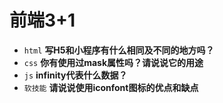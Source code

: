 # 前端3+1
- `html` **写H5和小程序有什么相同及不同的地方吗？**
- `css` **你有使用过mask属性吗？请说说它的用途**
- `js` **infinity代表什么数据？**
- `软技能` **请说说使用iconfont图标的优点和缺点**

